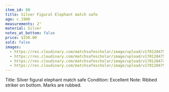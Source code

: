 ```yaml
---
item_id: 80
title: Silver Figural Elephant match safe
age: c.1900
measurements: 2"
material: Silver
notes_at_bottom: false
price: $150.00
sold: false
images:
  - https://res.cloudinary.com/matchsafescholar/image/upload/v1701284751/elephant_flat1.jpg
  - https://res.cloudinary.com/matchsafescholar/image/upload/v1701284758/elephant_flatOpen1.1.jpg
  - https://res.cloudinary.com/matchsafescholar/image/upload/v1701284744/elephant_flat_open.jpg
  - https://res.cloudinary.com/matchsafescholar/image/upload/v1701284755/elephant_flat3.jpg
---
```

Title:		Silver figural elephant match safe 
Condition:	Excellent
Note:		Ribbed striker on bottom. Marks are rubbed.